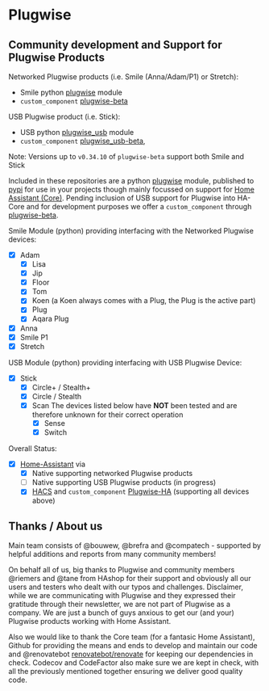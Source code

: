 # Plugwise

## Community development and Support for Plugwise Products

Networked Plugwise products (i.e. Smile (Anna/Adam/P1) or Stretch):

- Smile python [plugwise](https://github.com/plugwise/python-plugwise) module
- `custom_component` [plugwise-beta](https://github.com/plugwise/plugwise-beta)

USB Plugwise product (i.e. Stick):

- USB python [plugwise_usb](https://github.com/plugwise/python-plugwise-usb) module
- `custom_component` [plugwise_usb-beta](https://github.com/plugwise/plugwise_usb-beta), 

Note: Versions up to `v0.34.10` of `plugwise-beta` support both Smile and Stick

Included in these repositories are a python [plugwise](https://github.com/plugwise/python-plugwise) module, published to [pypi](https://pypi.org/project/plugwise/) for use in your projects though mainly focussed on support for [Home Assistant (Core)](https://github.com/home-assistant/core). Pending inclusion of USB support for Plugwise into HA-Core and for development purposes we offer a `custom_component` through [plugwise-beta](https://github.com/plugwise/plugwise-beta).

Smile Module (python) providing interfacing with the Networked Plugwise devices:

- [x] Adam
  - [x] Lisa
  - [x] Jip
  - [x] Floor
  - [x] Tom
  - [x] Koen (a Koen always comes with a Plug, the Plug is the active part)
  - [x] Plug
  - [x] Aqara Plug
- [x] Anna
- [x] Smile P1
- [x] Stretch

USB Module (python) providing interfacing with USB Plugwise Device:

- [x] Stick
  - [x] Circle+ / Stealth+
  - [x] Circle / Stealth
  - [x] Scan
  The devices listed below have **NOT** been tested and are therefore unknown for their correct operation
    - [x] Sense
    - [x] Switch

Overall Status:

- [x] [Home-Assistant](https://home-assistant.io) via
  - [x] Native supporting networked Plugwise products
  - [ ] Native supporting USB Plugwise products (in progress)
  - [x] [HACS](https://hacs.xyz) and `custom_component` [Plugwise-HA](https://github.com/plugwise/plugwise-beta/) (supporting all devices above)

## Thanks / About us

Main team consists of @bouwew, @brefra and @compatech - supported by helpful additions and reports from many community members!

On behalf all of us, big thanks to Plugwise and community members @riemers and @tane from HAshop for their support and obviously all our users and testers who dealt with our typos and challenges. Disclaimer, while we are communicating with Plugwise and they expressed their gratitude through their newsletter, we are not part of Plugwise as a company. We are just a bunch of guys anxious to get our (and your) Plugwise products working with Home Assistant.

Also we would like to thank the Core team (for a fantasic Home Assistant), Github for providing the means and ends to develop and maintain our code and @renovatebot [renovatebot/renovate](https://github.com/renovatebot/renovate) for keeping our dependencies in check. Codecov and CodeFactor also make sure we are kept in check, with all the previously mentioned together ensuring we deliver good quality code.
